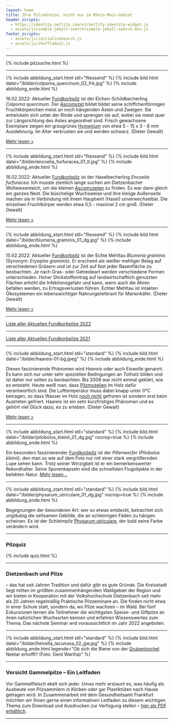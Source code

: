 ```yaml
---
layout: home
title: Ihre Pilzadresse, nicht nur im Rhein-Main-Gebiet
header_scripts:
  - https://identity.netlify.com/v1/netlify-identity-widget.js
  - assets/js/simple-jekyll-search/simple-jekyll-search.min.js
footer_scripts:
  - assets/js/initializeSearch.js
  - assets/js/shuffleQuiz.js
---
```

- - -

{% include pilzsuche.html %}

- - -

{% include abbildung_start.html stil="fliessend" %}
{% include bild.html datei="/bilder/colpoma_quercinum_02_frk.jpg" %}
{% include abbildung_ende.html %}

16.02.2022: Aktueller [Fundkorbpilz](AA "Glossar") ist der Eichen-Schildbecherling *Colpoma quercinum*.  Der [Ascomyzet](Ascomyzeten "Glossar") bildet bildet seine schiffchenförmigen Fruchtkörperchen meist an noch hängenden Ästen und Zweigen. Sie entwickeln sich unter der Rinde und sprengen sie auf, wobei sie meist quer zur Längsrichtung des Astes angeordnet sind. Frisch gewachsene Exemplare zeigen ein graugrünes [Hymenium](Hymenium "Glossar") von etwa 5 - 15 x 3 - 8 mm Ausdehnung. Im Alter verkrusten sie und werden schwarz. (Dieter Gewalt)

[Mehr lesen >](/pilze/colpoma-quercinum-eichen-schildbecherling)

<div style="clear:  both"></div>

- - -

{% include abbildung_start.html stil="fliessend" %}
{% include bild.html datei="/bilder/encoelia_furfuracea_01_tl.jpg" %}
{% include abbildung_ende.html %}

16.02.2022: Aktueller [Fundkorbpilz](AA "Glossar") ist der Haselbecherling *Encoelia furfuracea*. Ich musste ziemlich lange suchen am Dietzenbacher Wollwiesenteich, um die kleinen [Ascomyzeten](Ascomyzeten "Glossar") zu finden. Es war dann gleich ein ganzes Nest. Die büschelige Wuchsweise und ihre kleiige Außenseite machen sie in Verbindung mit ihrem Hauptwirt (Hasel) unverwechselbar. Die einzelnen Fruchtkörper werden etwa 0,5 - maximal 2 cm groß.  (Dieter Gewalt)

[Mehr lesen >](/pilze/encoelia-furfuracea-haselbecherling-kleiiger-büschelbecherling)

<div style="clear:  both"></div>

- - -

{% include abbildung_start.html stil="fliessend" %}
{% include bild.html datei="/bilder/blumeria_graminis_01_dg.jpg" %}
{% include abbildung_ende.html %}

15.02.2022: Aktueller [Fundkorbpilz](AA "Glossar") ist der Echte Mehltau *Blumeria graminis* (Synonym: *Erysiphe graminis*). Er erscheint als weißer mehliger Belag auf verschiedenen Gräsern und ist zur Zeit auf fast jeder Rasenfläche zu beobachten. Je nach Gras- oder Getreideart werden verschiedene Formen unterschieden. Hoher Stickstoffeintrag auf landwirtschaftlich genutzten Flächen erhöht die Infektionsgefahr und kann, wenn auch die Ähren befallen werden, zu Ertragsverlusten führen. Echter Mehltau ist intakten Ökosystemen ein lebenswichtiger Nahrungslieferant für Marienkäfer. (Dieter Gewalt)

[Mehr lesen >](/pilze/blumeria-graminis-echter-mehltau)

<div style="clear:  both"></div>

- - -

[Liste aller Aktuellen Fundkorbpilze 2022](/artikel/liste-aller-aktuellen-fundkorbpilze-2022.html)

- - -

[Liste aller Aktuellen Fundkorbpilze 2021](/artikel/liste-aller-aktuellen-fundkorbpilze-2021.html)

- - -

{% include abbildung_start.html stil="standard" %}
{% include bild.html datei="/bilder/haareis-01-bg.jpeg" %}
{% include abbildung_ende.html %}

Dieses faszinierende Phänomen wird *Haareis* oder auch Eiswolle genannt. Es kann sich nur unter sehr speziellen Bedingungen an Totholz bilden und ist daher nur selten zu beobachten. Bis 2008 war nicht einmal geklärt, wie es entsteht. Heute weiß man, dass [Pilzmyzelien](Myzel "Glossar") im Holz dafür verantwortlich sind. Die Lufttemperatur muss dabei knapp unter 0°C betragen, so dass Wasser im Holz <ins>noch nicht</ins> gefroren ist sondern erst beim Austreten gefriert. Haareis ist ein sehr kurzfristiges Phänomen und es gehört viel Glück dazu, es zu erleben. (Dieter Gewalt)

[Mehr lesen >](/artikel/haareis)

- - -

{% include abbildung_start.html stil="standard" %}
{% include bild.html datei="/bilder/pilobolus_kleinii_01_dg.jpg" nocrop=true %}
{% include abbildung_ende.html %}

Ein besonders faszinierender [Fundkorbpilz](AA "Glossar-") ist der *Pillenwerfer (Pilobolus kleinii)*, den man so wie auf dem Foto nur mit einer stark vergrößernden Lupe sehen kann. Trotz seiner Winzigkeit ist er ein bemerkenswerter Rekordhalter. Seine Sporenkapseln sind die schnellsten Flugobjekte in der belebten Natur. [Mehr lesen...](/pilze/pilobolus-kleinii-pillenwerfer)

- - -

{% include abbildung_start.html stil="standard" %}
{% include bild.html datei="/bilder/physarum_utriculare_01_dg.jpg" nocrop=true %}
{% include abbildung_ende.html %}

Begegnungen der besonderen Art: wer so etwas entdeckt, betrachtet sich ungläubig die seltsamen Gebilde, die an schleimigen Fäden zu hängen scheinen. Es ist der Schleimpilz [Physarum utriculare](/pilze/physarum-utriculare-fadenfruchtschleimpilz), der bald seine Farbe verändern wird.

- - -

### Pilzquiz

{% include quiz.html %}

- - -

### Dietzenbach und Pilze

– das hat seit Jahren Tradition und dafür gibt es gute Gründe. Die Kreisstadt liegt mitten im größten zusammenhängenden Waldgebiet der Region und wir bieten in Kooperation mit der Volkshochschule Dietzenbach seit mehr als 20 Jahren regelmäßig Praktische Pilzseminare an. Die finden nicht etwa in einer Schule statt, sondern da, wo Pilze wachsen – im Wald. Bei fünf Exkursionen lernen die Teilnehmer die wichtigsten Speise- und Giftpilze an ihren natürlichen Wuchsorten kennen und erfahren Wissenswertes zum Thema. Das nächste Seminar wrd voraussichtlich im Jahr 2022 angeboten.  

- - -

{% include abbildung_start.html stil="standard" %}
{% include bild.html datei="/bilder/helvella_lacunosa_02_gw.jpg" %}
{% include abbildung_ende.html legende="Ob sich die Biene von der <a href='/pilze/helvella-lacunosa-grubenlorchel'>Grubenlorchel</a> Nektar erhofft?  (Foto: Gerd Wartha)" %}

- - -

### Vorsicht Gammelpilze – Ein Leitfaden

Vor Gammelfleisch ekelt sich jeder. Umso mehr erstaunt es, was häufig als Ausbeute von Pilzsammlern in Körben oder gar Plastiktüten nach Hause getragen wird. In Zusammenarbeit mit dem Gesundheitsamt Frankfurt möchten wir Ihnen gerne einen informativen Leitfaden zu diesem wichtigen Thema zum Download und Ausdrucken zur Verfügung stellen – [hier als PDF erhältlich](/assets/docs/Fundkorb.de-Gammelpilze.pdf).

- - -